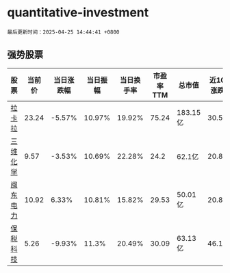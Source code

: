 # quantitative-investment

`最后更新时间：2025-04-25 14:44:41 +0800`

## 强势股票

|股票|当前价|当日涨跌幅|当日振幅|当日换手率|市盈率TTM|总市值|近10日涨跌幅|
|----|----|----|----|----|----|----|----|
|[拉卡拉](https://xueqiu.com/S/SZ300773)|23.24|-5.57%|10.97%|19.92%|75.24|183.15亿|30.56%|
|[三维化学](https://xueqiu.com/S/SZ002469)|9.57|-3.53%|10.69%|22.28%|24.2|62.1亿|20.83%|
|[闽东电力](https://xueqiu.com/S/SZ000993)|10.92|6.33%|10.81%|15.82%|29.53|50.01亿|20.8%|
|[保税科技](https://xueqiu.com/S/SH600794)|5.26|-9.93%|11.3%|20.49%|30.09|63.13亿|46.11%|

